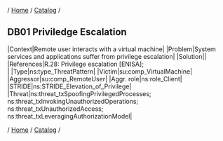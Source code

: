 / [Home](/acctp/) / [Catalog](/acctp/catalog/) /

## DB01 Priviledge Escalation

|Context|Remote user interacts with a virtual machine|
|Problem|System services and applications suffer from privilege escalation|
|Solution||
|References|R.28: Privilege escalation [ENISA];<br />|
|Type|ns:type_ThreatPattern|
|Victim|su:comp_VirtualMachine|
|Aggressor|su:comp_RemoteUser|
|Aggr. role|ns:role_Client|
|STRIDE|ns:STRIDE_Elevation_of_Privilege|
|Threat|ns:threat_txSpoofingPrivilegedProcesses;<br /> ns:threat_txInvokingUnauthorizedOperations;<br /> ns:threat_txUnauthorizedAccess;<br /> ns:threat_txLeveragingAuthorizationModel|

/ [Home](/acctp/) / [Catalog](/acctp/catalog/) /
